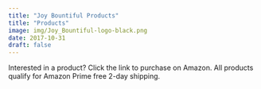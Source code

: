 ```yaml
---
title: "Joy Bountiful Products"
title: "Products"
image: img/Joy_Bountiful-logo-black.png
date: 2017-10-31
draft: false
---
```


Interested in a product? Click the link to purchase on Amazon. All products qualify for Amazon Prime free 2-day shipping.
